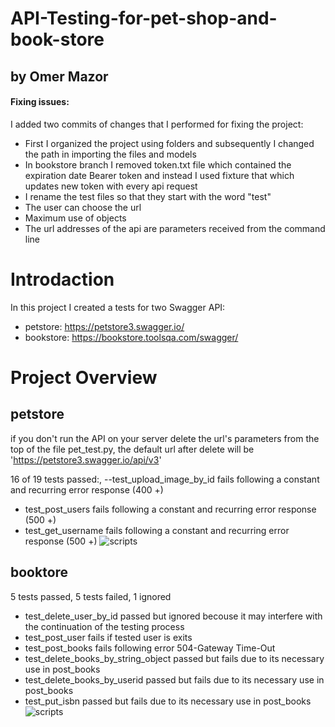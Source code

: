 # API-Testing-for-pet-shop-and-book-store 
## by Omer Mazor

#### Fixing issues:
I added two commits of changes that I performed 
for fixing the project:
* First I organized the project using folders and 
  subsequently I changed the path in importing 
  the files and models
* In bookstore branch I removed token.txt file 
  which contained the expiration date Bearer token and 
  instead I used fixture that which 
  updates new token with every api request
* I rename the test files so that 
  they start with the word "test"
* The user can choose the url 
* Maximum use of objects
* The url addresses of the api are 
  parameters received from the command line


# Introdaction
In this project I created a tests for two Swagger API:
 - petstore: https://petstore3.swagger.io/
 - bookstore:  https://bookstore.toolsqa.com/swagger/

# Project Overview
## petstore
if you don't run the API on your server delete the url's parameters from the top 
of the file pet_test.py, the default url after delete will be 'https://petstore3.swagger.io/api/v3'

16 of 19 tests passed:, 
--test_upload_image_by_id fails following a constant and recurring error response (400 +)
- test_post_users fails following a constant and recurring error response (500 +)
- test_get_username fails following a constant and recurring error response (500 +) 
![scripts](https://res.cloudinary.com/dwsdrdv3w/image/upload/v1659615673/%D7%A6%D7%99%D7%9C%D7%95%D7%9D_%D7%9E%D7%A1%D7%9A_175_mflpa2.png)

## booktore

5 tests passed, 5 tests failed, 1 ignored
- test_delete_user_by_id passed but ignored becouse it may interfere with the continuation of the testing process
- test_post_user fails if tested user is exits
- test_post_books fails following error 504-Gateway Time-Out
- test_delete_books_by_string_object passed but fails due to its necessary use in post_books
- test_delete_books_by_userid passed but fails due to its necessary use in post_books
- test_put_isbn passed but fails due to its necessary use in post_books
![scripts](https://res.cloudinary.com/dwsdrdv3w/image/upload/v1659615667/%D7%A6%D7%99%D7%9C%D7%95%D7%9D_%D7%9E%D7%A1%D7%9A_174_vdq3yj.png)
